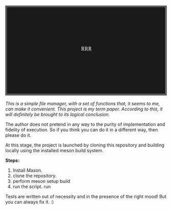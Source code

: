 ![rrr's logo](./img_logo.png)

*This is a simple file manager, with a set of functions that, it seems to me, can make it convenient.*
*This project is my term paper. According to this, it will definitely be brought to its logical conclusion.*

The author does not pretend in any way to the purity of implementation and fidelity of execution. 
So if you think you can do it in a different way, then please do it.

At this stage, the project is launched by cloning this repository and building locally using the installed meson build system.

**Steps:**
1. Install Mason.
2. clone the repository.
3. perform meson setup build
4. run the script. run

Tests are written out of necessity and in the presence of the right mood! But you can always fix it. :)
